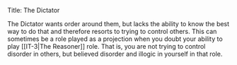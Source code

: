 Title: The Dictator

The Dictator wants order around them, but lacks the ability to know the best way to do that and therefore resorts to trying to control others. This can sometimes be a role played as a projection when you doubt your ability to play [[IT-3|The Reasoner]] role. That is, you are not trying to control disorder in others, but believed disorder and illogic in yourself in that role.
